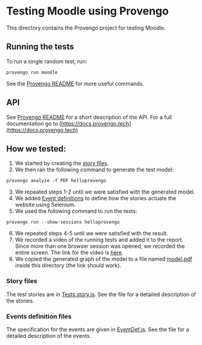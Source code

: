 # Testing Moodle using Provengo
This directory contains the Provengo project for testing Moodle.



## Running the tests
To run a single random test, run:
```shell 
provengo run moodle
```

See the [Provengo README](moodle/README.md) for more useful commands.

## API
See [Provengo README](moodle/README.md) for a short description of the API.
For a full documentation go to [https://docs.provengo.tech](https://docs.provengo.tech)

## How we tested:
1. We started by creating the [story files](moodle/spec/js/MoodleQuiz.story.js).
2. We then ran the following command to generate the test model:
```shell
provengo analyze -f PDF helloprovengo   
```
3. We repeated steps 1-2 until we were satisfied with the generated model.
4. We added [Event definitions](moodle/spec/js/MoodleQuiz.EventDef.js) to define how the stories actuate the website using Selenium.
5. We used the following command to run the tests:
```shell
provengo run --show-sessions helloprovengo
```
6. We repeated steps 4-5 until we were satisfied with the result.
7. We recorded a video of the running tests and added it to the report. Since more than one browser session was opened, we recorded the entire screen. The link for the video is [here](https://drive.google.com/file/d/1IognyWvdZENT1x3w4HODT0DXEDrj7SG_/view?usp=sharing).
8. We copied the generated graph of the model to a file named [model.pdf](model.pdf) inside this directory (the link should work).

### Story files
The test stories are in [Tests.story.js](moodle/spec/js/MoodleQuiz.story.js). See the file for a detailed description of the stories.


### Events definition files
The specification for the events are given in [EventDef.js](moodle/spec/js/MoodleQuiz.EventDef.js). See the file for a detailed description of the events.
